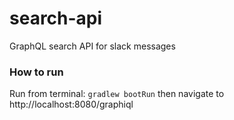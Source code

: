 # search-api
GraphQL search API for slack messages

### How to run

Run from terminal: `gradlew bootRun` then navigate to http://localhost:8080/graphiql
